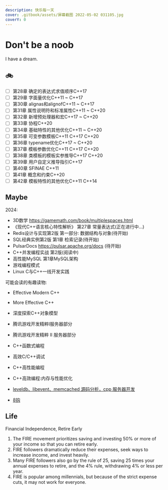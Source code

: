 ```yaml
---
description: 快乐每一天
cover: .gitbook/assets/屏幕截图 2022-05-02 031105.jpg
coverY: 0
---
```


# Don't be a noob

I have a dream.

## 🚲

* [ ] 第28章 确定的表达式求值顺序C++17
* [ ] 第29章 字面量优化C++11 ~ C++17
* [ ] 第30章 alignas和alignofC++11 ~ C++17
* [ ] 第31章 属性说明符和标准属性C++11 ~ C++20
* [ ] 第32章 新增预处理器和宏C++17 ~ C++20
* [ ] 第33章 协程C++20
* [ ] 第34章 基础特性的其他优化C++11 ~ C++20
* [ ] 第35章 可变参数模板C++11 C++17 C++20
* [ ] 第36章 typename优化C++17 ~ C++20
* [ ] 第37章 模板参数优化C++11 C++17 C++20
* [ ] 第38章 类模板的模板实参推导C++17 C++20
* [ ] 第39章 用户自定义推导指引C++17
* [ ] 第40章 SFINAE C++11
* [ ] 第41章 概念和约束C++20
* [ ] 第42章 模板特性的其他优化C++11 C++14

## Maybe

2024:

* 3D数学 <https://gamemath.com/book/multiplespaces.html>  
* 《现代C++语言核心特性解析》 第27章 常量表达式(正在进行中...)
* Redis设计与实现第2版 第一部分: 数据结构与对象(待开始)
* SQL经典实例第2版 第1章 检索记录(待开始)
* PulsarDocs <https://pulsar.apache.org/docs> (待开始)
* C++并发编程实战 第2版(阅读中)
* 高性能MySQL 第1章MySQL架构
* 游戏编程模式
* Linux C与C++一线开发实践

可能会读的有趣读物:

* Effective Modern C++
* More Effective C++
* 深度探索C++对象模型
* 腾讯游戏开发精粹Ⅰ服务器部分
* 腾讯游戏开发精粹 Ⅱ 服务器部分
* C++函数式编程
* 高效C/C++调试
* C++高性能编程
* C++高效编程:内存与性能优化

* [leveldb、libevent、memcached 源码分析，cpp 服务器开发](https://cppguide.cn/)
* [8钩](https://xiaolincoding.com/)

## Life

Financial Independence, Retire Early

1. The FIRE movement prioritizes saving and investing 50% or more of your income so that you can retire early.
2. FIRE followers dramatically reduce their expenses, seek ways to increase income, and invest heavily.
3. Many FIRE followers also go by the rule of 25, saving 25 times your annual expenses to retire, and the 4% rule, withdrawing 4% or less per year.
4. FIRE is popular among millennials, but because of the strict expense cuts, it may not work for everyone.
